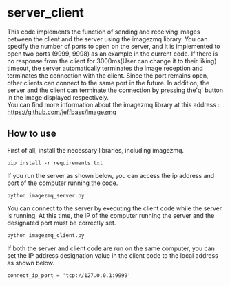 # server_client
This code implements the function of sending and receiving images between the client and the server using the imagezmq library. 
You can specify the number of ports to open on the server, and it is implemented to open two ports (9999, 9998) as an example in the current code. 
If there is no response from the client for 3000ms(User can change it to their liking) timeout, 
the server automatically terminates the image reception and terminates the connection with the client.
Since the port remains open, other clients can connect to the same port in the future.
In addition, the server and the client can terminate the connection by pressing the'q' button in the image displayed respectively.    
You can find more information about the imagezmq library at this address : https://github.com/jeffbass/imagezmq

  
How to use
---------------------------------------------------
First of all, install the necessary libraries, including imagezmq.  
  
    pip install -r requirements.txt  
    
If you run the server as shown below, you can access the ip address and port of the computer running the code.

    python imagezmq_server.py   
    
You can connect to the server by executing the client code while the server is running. 
At this time, the IP of the computer running the server and the designated port must be correctly set.  

    python imagezmq_client.py  
    
If both the server and client code are run on the same computer, you can set the IP address designation value in the client code to the local address as shown below. 

    connect_ip_port = 'tcp://127.0.0.1:9999'  

